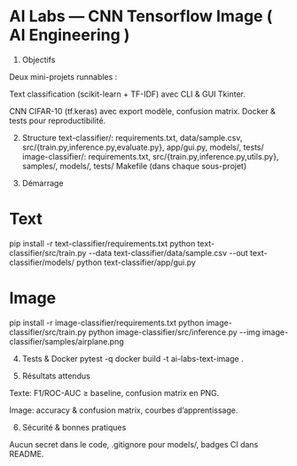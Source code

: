 # AI Labs — CNN Tensorflow Image ( AI Engineering )
1) Objectifs

Deux mini-projets runnables :

Text classification (scikit-learn + TF-IDF) avec CLI & GUI Tkinter.

CNN CIFAR-10 (tf.keras) avec export modèle, confusion matrix.
Docker & tests pour reproductibilité.

2) Structure
text-classifier/: requirements.txt, data/sample.csv, src/{train.py,inference.py,evaluate.py}, app/gui.py, models/, tests/
image-classifier/: requirements.txt, src/{train.py,inference.py,utils.py}, samples/, models/, tests/
Makefile (dans chaque sous-projet)

3) Démarrage
# Text
pip install -r text-classifier/requirements.txt
python text-classifier/src/train.py --data text-classifier/data/sample.csv --out text-classifier/models/
python text-classifier/app/gui.py

# Image
pip install -r image-classifier/requirements.txt
python image-classifier/src/train.py
python image-classifier/src/inference.py --img image-classifier/samples/airplane.png

4) Tests & Docker
pytest -q
docker build -t ai-labs-text-image .

5) Résultats attendus

Texte: F1/ROC-AUC ≥ baseline, confusion matrix en PNG.

Image: accuracy & confusion matrix, courbes d’apprentissage.

6) Sécurité & bonnes pratiques

Aucun secret dans le code, .gitignore pour models/, badges CI dans README.

